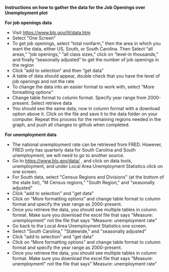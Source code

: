 **Instructions on how to gather the data for the Job Openings over Unemployment plot**

**For job openings data**
- Visit https://www.bls.gov/jlt/data.htm
- Select “One Screen”
- To get job openings, select “total nonfarm,” then the area in which you want the data, either US, South, or South Carolina. Then Select “all areas,” “job openings,” “all class sizes,” click on “level-in thousands,” and finally “seasonally adjusted” to get the number of job openings in the region
- Click “add to selection” and then “get data”
- A table of data should appear, double check that you have the level of job openings and not the rate
- To change the data into an easier format to work with, select “More formatting options”
- Change table format to column format. Specify year range from 2000-present. Select retrieve data
- You should see the same data, now in column format with a download option above it. Click on the file and save it to the data folder on your computer. Repeat this process for the remaining regions needed in the graph, and push all changes to github when completed.

**For unemployment data**
- The national unemployment rate can be retrieved from FRED. However, FRED only has quarterly data for South Carolina and South unemployment, we will need to go to another source.
- Go to https://www.bls.gov/data/ , and click on data tools, unemployment, and under Local Area Unemployment Statistics click on one screen. 
- For South data, select "Census Regions and Divisions" (at the bottom of the state list), "M Census regions," "South Region," and "seasonally adjusted"
- Click "add to selection" and "get data"
- Click on “More formatting options” and change table format to column format and specify the year range as 2000-present. 
- Once you retrieve the data, you should see multiple tables in column format. Make sure you download the excel file that says "Measure: unemployment" not the file that says "Measure: unemployment rate"
- Go back to the Local Area Unemployment Statistics one screen. 
- Select "South Carolina," "Statewide," and "seasonally adjusted"
- Click "add to selection" and "get data"
- Click on “More formatting options” and change table format to column format and specify the year range as 2000-present. 
- Once you retrieve the data, you should see multiple tables in column format. Make sure you download the excel file that says "Measure: unemployment" not the file that says" Measure: unemployment rate"
